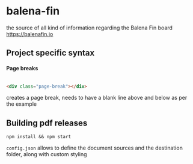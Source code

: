# balena-fin
the source of all kind of information regarding the Balena Fin board https://balenafin.io

## Project specific syntax

#### Page breaks

```html

<div class="page-break"></div>

```

creates a page break, needs to have a blank line above and below as per the example

## Building pdf releases

```
npm install && npm start
```

`config.json` allows to define the document sources and the destination folder, along with custom styling

